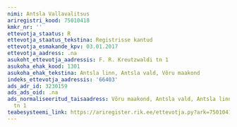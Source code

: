 ```yaml
---
nimi: Antsla Vallavalitsus
ariregistri_kood: 75010418
kmkr_nr: ''
ettevotja_staatus: R
ettevotja_staatus_tekstina: Registrisse kantud
ettevotja_esmakande_kpv: 03.01.2017
ettevotja_aadress: .na
asukoht_ettevotja_aadressis: F. R. Kreutzwaldi tn 1
asukoha_ehak_kood: 1301
asukoha_ehak_tekstina: Antsla linn, Antsla vald, Võru maakond
indeks_ettevotja_aadressis: '66403'
ads_adr_id: 3230159
ads_ads_oid: .na
ads_normaliseeritud_taisaadress: Võru maakond, Antsla vald, Antsla linn, F. R. Kreutzwaldi
  tn 1
teabesysteemi_link: https://ariregister.rik.ee/ettevotja.py?ark=75010418&ref=rekvisiidid
---
```

